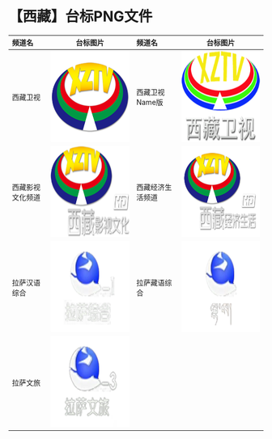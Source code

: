 # 【西藏】台标PNG文件
|频道名|台标图片|频道名|台标图片|
|:---|:---:|:---|:---:|
|西藏卫视|<img src="https://raw.githubusercontent.com/love599/TVLogo/main/logo/卫视/西藏卫视.png" width="300" height="180">|西藏卫视Name版|<img src="https://raw.githubusercontent.com/love599/TVLogo/main/logo/西藏/西藏卫视.png" width="300" height="180">|
|西藏影视文化频道|<img src="https://raw.githubusercontent.com/love599/TVLogo/main/logo/西藏/西藏影视文化.png" width="300" height="180">|西藏经济生活频道|<img src="https://raw.githubusercontent.com/love599/TVLogo/main/logo/西藏/西藏经济生活.png" width="300" height="180">|
|拉萨汉语综合|<img src="https://raw.githubusercontent.com/love599/TVLogo/main/logo/西藏/拉萨汉语综合.png" width="300" height="180">|拉萨藏语综合|<img src="https://raw.githubusercontent.com/love599/TVLogo/main/logo/西藏/拉萨藏语综合.png" width="300" height="180">|
|拉萨文旅|<img src="https://raw.githubusercontent.com/love599/TVLogo/main/logo/西藏/拉萨文旅.png" width="300" height="180">|
